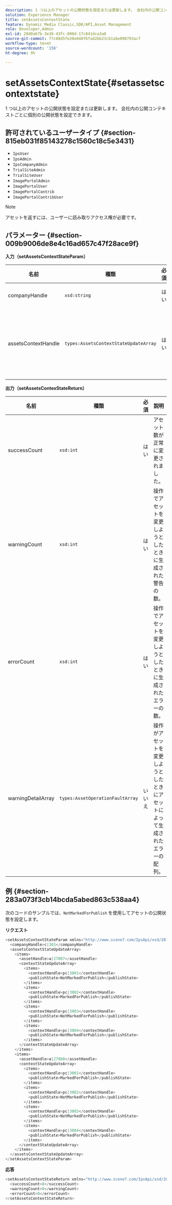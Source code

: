 ```yaml
---
description: 1 つ以上のアセットの公開状態を設定または更新します。 会社内の公開コンテキストごとに個別の公開状態を設定できます。
solution: Experience Manager
title: setAssetsContextState
feature: Dynamic Media Classic,SDK/API,Asset Management
role: Developer,Admin
exl-id: 28d0a67b-3e36-43fc-800d-17c841dca3a0
source-git-commit: 77c88d5fe20e048f6fad2bb23cb1abe090793acf
workflow-type: tm+mt
source-wordcount: '158'
ht-degree: 9%

---
```


# setAssetsContextState{#setassetscontextstate}

1 つ以上のアセットの公開状態を設定または更新します。 会社内の公開コンテキストごとに個別の公開状態を設定できます。

## 許可されているユーザータイプ {#section-815eb031f85143278c1560c18c5e3431}

* `IpsUser`
* `IpsAdmin`
* `IpsCompanyAdmin`
* `TrialSiteAdmin`
* `TrialSiteUser`
* `ImagePortalAdmin`
* `ImagePortalUser`
* `ImagePortalContrib`
* `ImagePortalContribUser`

>[!NOTE]
>
>アセットを返すには、ユーザーに読み取りアクセス権が必要です。

## パラメーター {#section-009b9006de8e4c16ad657c47f28ace9f}

**入力（setAssetsContextStateParam）**

| 名前 | 種類 | 必須 | 説明 |
|---|---|---|---|
| companyHandle | `xsd:string` | はい | 会社に渡す。 |
| assetsContextHandle | `types:AssetsContextStateUpdateArray` | はい | アセットとその新しい公開状態の配列。 |

**出力（setAssetsContexStateReturn）**

| 名前 | 種類 | 必須 | 説明 |
|---|---|---|---|
| successCount | `xsd:int` | はい | アセット数が正常に変更されました。 |
| warningCount | `xsd:int` | はい | 操作でアセットを変更しようとしたときに生成された警告の数。 |
| errorCount | `xsd:int` | はい | 操作でアセットを変更しようとしたときに生成されたエラーの数。 |
| warningDetailArray | `types:AssetOperationFaultArray` | いいえ | 操作がアセットを変更しようとしたときにアセットによって生成されたエラーの配列。 |

## 例 {#section-283a073f3cb14bcda5abed863c538aa4}

次のコードのサンプルでは、`NotMarkedForPublish` を使用してアセットの公開状態を設定します。

**リクエスト**

```java
<setAssetsContextStateParam xmlns="http://www.scene7.com/IpsApi/xsd/2011-11-04">
  <companyHandle>c|301</companyHandle>
  <assetsContextStateUpdateArray>
    <items>
      <assetHandle>a|27007</assetHandle>
      <contextStateUpdateArray>
        <items>
          <contextHandle>pc|3001</contextHandle>
          <publishState>NotMarkedForPublish</publishState>
        </items>
        <items>
          <contextHandle>pc|3002</contextHandle>
          <publishState>MarkedForPublish</publishState>
        </items>
        <items>
          <contextHandle>pc|3003</contextHandle>
          <publishState>NotMarkedForPublish</publishState>
        </items>
        <items>
          <contextHandle>pc|3004</contextHandle>
          <publishState>NotMarkedForPublish</publishState>
        </items>
      </contextStateUpdateArray>
    </items>
    <items>
      <assetHandle>a|27008</assetHandle>
      <contextStateUpdateArray>
        <items>
          <contextHandle>pc|3001</contextHandle>
          <publishState>MarkedForPublish</publishState>
        </items>
        <items>
          <contextHandle>pc|3002</contextHandle>
          <publishState>NotMarkedForPublish</publishState>
        </items>
        <items>
          <contextHandle>pc|3003</contextHandle>
          <publishState>NotMarkedForPublish</publishState>
        </items>
        <items>
          <contextHandle>pc|3004</contextHandle>
          <publishState>MarkedForPublish</publishState>
        </items>
      </contextStateUpdateArray>
    </items>
  </assetsContextStateUpdateArray>
</setAssetsContextStateParam>
```

**応答**

```java
<setAssetsContextStateReturn xmlns="http://www.scene7.com/IpsApi/xsd/2011-11-04-beta">
  <successCount>8</successCount>
  <warningCount>0</warningCount>
  <errorCount>0</errorCount>
</setAssetsContextStateReturn>
```
